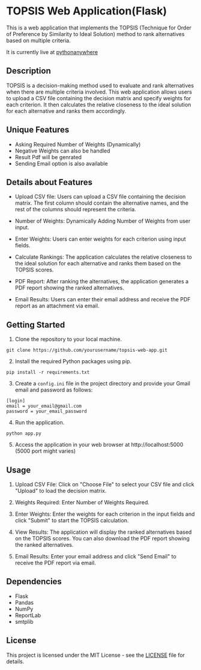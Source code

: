 # TOPSIS Web Application(Flask)

This is a web application that implements the TOPSIS (Technique for Order of Preference by Similarity to Ideal Solution) method to rank alternatives based on multiple criteria.

It is currently live at [pythonanywhere](http://manipta.pythonanywhere.com/)

## Description

TOPSIS is a decision-making method used to evaluate and rank alternatives when there are multiple criteria involved. This web application allows users to upload a CSV file containing the decision matrix and specify weights for each criterion. It then calculates the relative closeness to the ideal solution for each alternative and ranks them accordingly.

## Unique Features

- Asking Required Number of Weights (Dynamically)
- Negative Weights can also be handled
- Result Pdf will be genrated
- Sending Email option is also available 

## Details about Features

- Upload CSV file: Users can upload a CSV file containing the decision matrix. The first column should contain the alternative names, and the rest of the columns should represent the criteria.

- Number of Weights: Dynamically Adding Number of Weights from user input.

- Enter Weights: Users can enter weights for each criterion using input fields.

- Calculate Rankings: The application calculates the relative closeness to the ideal solution for each alternative and ranks them based on the TOPSIS scores.

- PDF Report: After ranking the alternatives, the application generates a PDF report showing the ranked alternatives.

- Email Results: Users can enter their email address and receive the PDF report as an attachment via email.

## Getting Started
1. Clone the repository to your local machine.
```
git clone https://github.com/yourusername/topsis-web-app.git
```
2. Install the required Python packages using pip.
```
pip install -r requirements.txt
```
3. Create a `config.ini` file in the project directory and provide your Gmail email and password as follows:
 ```
[login]
email = your_email@gmail.com
password = your_email_password
```
4. Run the application.
```
python app.py
```
5. Access the application in your web browser at http://localhost:5000 (5000 port might varies)

## Usage

1. Upload CSV File: Click on "Choose File" to select your CSV file and click "Upload" to load the decision matrix.

2. Weights Required: Enter Number of Weights Required. 

3. Enter Weights: Enter the weights for each criterion in the input fields and click "Submit" to start the TOPSIS calculation.

4. View Results: The application will display the ranked alternatives based on the TOPSIS scores. You can also download the PDF report showing the ranked alternatives.

5. Email Results: Enter your email address and click "Send Email" to receive the PDF report via email.

## Dependencies

- Flask
- Pandas
- NumPy
- ReportLab
- smtplib
  
## License

This project is licensed under the MIT License - see the [LICENSE](LICENSE) file for details.

